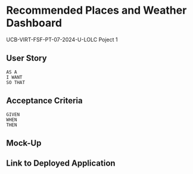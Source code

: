 # Recommended Places and Weather Dashboard
UCB-VIRT-FSF-PT-07-2024-U-LOLC Poject 1

## User Story

```
AS A 
I WANT 
SO THAT 
```

## Acceptance Criteria 

```
GIVEN
WHEN
THEN
```

## Mock-Up

## Link to Deployed Application
